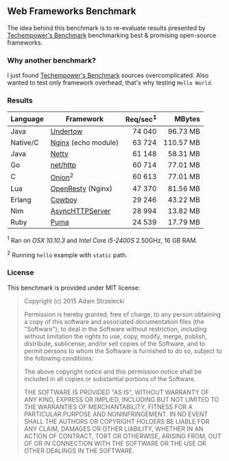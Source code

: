Web Frameworks Benchmark
------------------------
[techempower]: https://www.techempower.com/benchmarks/

The idea behind this benchmark is to re-evaluate results presented by
[Techempower's Benchmark][techempower] benchmarking best & promising
open-source frameworks.


### Why another benchmark?

I just found [Techempower's Benchmark][techempower] sources overcomplicated.
Also wanted to test only framework overhead, that's why testing `Hello World`.


### Results

[undertow]: http://undertow.io
[netty]: http://netty.io
[go]: http://golang.org/pkg/net/http/
[onion]: https://github.com/davidmoreno/onion
[cowboy]: http://ninenines.eu/docs/en/cowboy/1.0/guide/getting_started/
[nim]: http://nim-lang.org
[puma]: http://puma.io
[echo]: http://wiki.nginx.org/HttpEchoModule
[resty]: http://openresty.org

|  Language  |        Framework         | Req/sec<sup>1</sup> |   MBytes     |
| ---------- | ------------------------------- | ------------:| ------------:|
| Java       | [Undertow][undertow]            |     74 040   |   96.73  MB  |
| Native/C   | [Nginx][echo] (echo module)     |     63 724   |  110.57  MB  |
| Java       | [Netty][netty]                  |     61 148   |   58.31  MB  |
| Go         | [net/http][go]                  |     60 714   |   77.01  MB  |
| C          | [Onion][onion]<sup>2</sup>      |     60 613   |   77.01  MB  |
| Lua        | [OpenResty][resty] (Nginx)      |     47 370   |   81.56  MB  |
| Erlang     | [Cowboy][cowboy]                |     29 246   |   43.22  MB  |
| Nim        | [AsyncHTTPServer][nim]          |     28 994   |   13.82  MB  |
| Ruby       | [Puma][puma]                    |     24 539   |   17.79  MB  |


<sup>1</sup> Ran on *OSX 10.10.3* and *Intel Core i5-2400S* 2.50GHz, 16 GB RAM.

<sup>2</sup> Running `hello` example with `static` path.


### License

This benchmark is provided under MIT license:

> Copyright (c) 2015 Adam Strzelecki
>
> Permission is hereby granted, free of charge, to any person obtaining
> a copy of this software and associated documentation files (the
> "Software"), to deal in the Software without restriction, including
> without limitation the rights to use, copy, modify, merge, publish,
> distribute, sublicense, and/or sell copies of the Software, and to
> permit persons to whom the Software is furnished to do so, subject to
> the following conditions:
> 
> The above copyright notice and this permission notice shall be
> included in all copies or substantial portions of the Software.
> 
> THE SOFTWARE IS PROVIDED "AS IS", WITHOUT WARRANTY OF ANY KIND,
> EXPRESS OR IMPLIED, INCLUDING BUT NOT LIMITED TO THE WARRANTIES OF
> MERCHANTABILITY, FITNESS FOR A PARTICULAR PURPOSE AND
> NONINFRINGEMENT. IN NO EVENT SHALL THE AUTHORS OR COPYRIGHT HOLDERS BE
> LIABLE FOR ANY CLAIM, DAMAGES OR OTHER LIABILITY, WHETHER IN AN ACTION
> OF CONTRACT, TORT OR OTHERWISE, ARISING FROM, OUT OF OR IN CONNECTION
> WITH THE SOFTWARE OR THE USE OR OTHER DEALINGS IN THE SOFTWARE.
